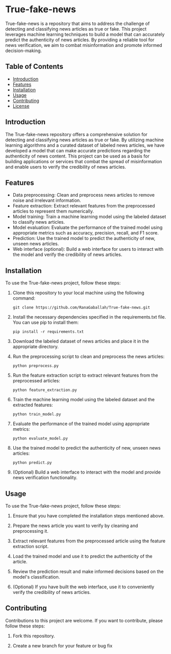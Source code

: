 

# True-fake-news

True-fake-news is a repository that aims to address the challenge of detecting and classifying news articles as true or fake. This project leverages machine learning techniques to build a model that can accurately predict the authenticity of news articles. By providing a reliable tool for news verification, we aim to combat misinformation and promote informed decision-making.

## Table of Contents

- [Introduction](#introduction)
- [Features](#features)
- [Installation](#installation)
- [Usage](#usage)
- [Contributing](#contributing)
- [License](#license)

## Introduction

The True-fake-news repository offers a comprehensive solution for detecting and classifying news articles as true or fake. By utilizing machine learning algorithms and a curated dataset of labeled news articles, we have developed a model that can make accurate predictions regarding the authenticity of news content. This project can be used as a basis for building applications or services that combat the spread of misinformation and enable users to verify the credibility of news articles.

## Features

- Data preprocessing: Clean and preprocess news articles to remove noise and irrelevant information.
- Feature extraction: Extract relevant features from the preprocessed articles to represent them numerically.
- Model training: Train a machine learning model using the labeled dataset to classify news articles.
- Model evaluation: Evaluate the performance of the trained model using appropriate metrics such as accuracy, precision, recall, and F1 score.
- Prediction: Use the trained model to predict the authenticity of new, unseen news articles.
- Web interface (optional): Build a web interface for users to interact with the model and verify the credibility of news articles.

## Installation

To use the True-fake-news project, follow these steps:

1. Clone this repository to your local machine using the following command:
   ```
   git clone https://github.com/RanaGaballah/True-fake-news.git
   ```

2. Install the necessary dependencies specified in the requirements.txt file. You can use pip to install them:
   ```
   pip install -r requirements.txt
   ```

3. Download the labeled dataset of news articles and place it in the appropriate directory.

4. Run the preprocessing script to clean and preprocess the news articles:
   ```
   python preprocess.py
   ```

5. Run the feature extraction script to extract relevant features from the preprocessed articles:
   ```
   python feature_extraction.py
   ```

6. Train the machine learning model using the labeled dataset and the extracted features:
   ```
   python train_model.py
   ```

7. Evaluate the performance of the trained model using appropriate metrics:
   ```
   python evaluate_model.py
   ```

8. Use the trained model to predict the authenticity of new, unseen news articles:
   ```
   python predict.py
   ```

9. (Optional) Build a web interface to interact with the model and provide news verification functionality.

## Usage

To use the True-fake-news project, follow these steps:

1. Ensure that you have completed the installation steps mentioned above.

2. Prepare the news article you want to verify by cleaning and preprocessing it.

3. Extract relevant features from the preprocessed article using the feature extraction script.

4. Load the trained model and use it to predict the authenticity of the article.

5. Review the prediction result and make informed decisions based on the model's classification.

6. (Optional) If you have built the web interface, use it to conveniently verify the credibility of news articles.

## Contributing

Contributions to this project are welcome. If you want to contribute, please follow these steps:

1. Fork this repository.

2. Create a new branch for your feature or bug fix
